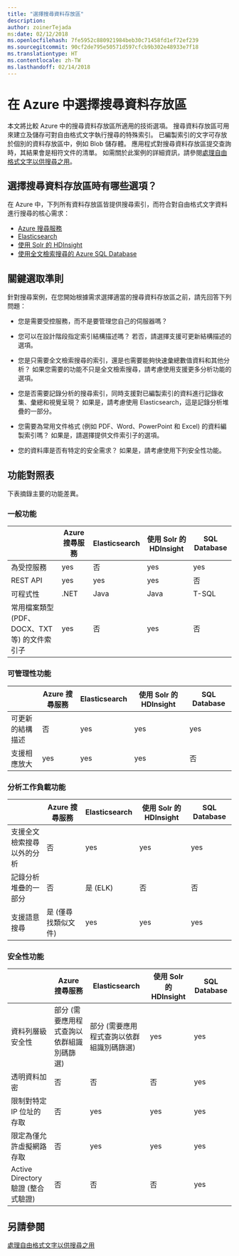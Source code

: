 ```yaml
---
title: "選擇搜尋資料存放區"
description: 
author: zoinerTejada
ms:date: 02/12/2018
ms.openlocfilehash: 7fe5952c880921984beb30c71458fd1ef72ef239
ms.sourcegitcommit: 90cf2de795e50571d597cfcb9b302e48933e7f18
ms.translationtype: HT
ms.contentlocale: zh-TW
ms.lasthandoff: 02/14/2018
---
```

# <a name="choosing-a-search-data-store-in-azure"></a>在 Azure 中選擇搜尋資料存放區

本文將比較 Azure 中的搜尋資料存放區所適用的技術選項。 搜尋資料存放區可用來建立及儲存可對自由格式文字執行搜尋的特殊索引。 已編製索引的文字可存放於個別的資料存放區中，例如 Blob 儲存體。 應用程式對搜尋資料存放區提交查詢時，其結果會是相符文件的清單。 如需關於此案例的詳細資訊，請參閱[處理自由格式文字以供搜尋之用](../scenarios/search.md)。 

## <a name="what-are-your-options-when-choosing-a-search-data-store"></a>選擇搜尋資料存放區時有哪些選項？
在 Azure 中，下列所有資料存放區皆提供搜尋索引，而符合對自由格式文字資料進行搜尋的核心需求：
- [Azure 搜尋服務](/azure/search/search-what-is-azure-search)
- [Elasticsearch](https://azuremarketplace.microsoft.com/marketplace/apps/elastic.elasticsearch?tab=Overview)
- [使用 Solr 的 HDInsight](/azure/hdinsight/hdinsight-hadoop-solr-install-linux)
- [使用全文檢索搜尋的 Azure SQL Database](/sql/relational-databases/search/full-text-search)


## <a name="key-selection-criteria"></a>關鍵選取準則

針對搜尋案例，在您開始根據需求選擇適當的搜尋資料存放區之前，請先回答下列問題：

- 您是需要受控服務，而不是要管理您自己的伺服器嗎？

- 您可以在設計階段指定索引結構描述嗎？ 若否，請選擇支援可更新結構描述的選項。

- 您是只需要全文檢索搜尋的索引，還是也需要能夠快速彙總數值資料和其他分析？ 如果您需要的功能不只是全文檢索搜尋，請考慮使用支援更多分析功能的選項。

- 您是否需要記錄分析的搜尋索引，同時支援對已編製索引的資料進行記錄收集、彙總和視覺呈現？ 如果是，請考慮使用 Elasticsearch，這是記錄分析堆疊的一部分。

- 您需要為常用文件格式 (例如 PDF、Word、PowerPoint 和 Excel) 的資料編製索引嗎？ 如果是，請選擇提供文件索引子的選項。

- 您的資料庫是否有特定的安全需求？ 如果是，請考慮使用下列安全性功能。

## <a name="capability-matrix"></a>功能對照表

下表摘錄主要的功能差異。

### <a name="general-capabilities"></a>一般功能
| | Azure 搜尋服務 | Elasticsearch | 使用 Solr 的 HDInsight | SQL Database | 
| --- | --- | --- | --- | --- | 
| 為受控服務 | yes | 否 | yes | yes |  
| REST API | yes | yes | yes | 否 |
| 可程式性 | .NET | Java | Java | T-SQL | 
| 常用檔案類型 (PDF、DOCX、TXT 等) 的文件索引子 | yes | 否 | yes | 否 |

### <a name="manageability-capabilities"></a>可管理性功能
| | Azure 搜尋服務 | Elasticsearch | 使用 Solr 的 HDInsight | SQL Database | 
| --- | --- | --- | --- | --- |
| 可更新的結構描述 | 否 | yes | yes | yes |
| 支援相應放大  | yes | yes | yes | 否 |

### <a name="analytic-workload-capabilities"></a>分析工作負載功能
| | Azure 搜尋服務 | Elasticsearch | 使用 Solr 的 HDInsight | SQL Database | 
| --- | --- | --- | --- | --- | 
| 支援全文檢索搜尋以外的分析 | 否 | yes | yes | yes |
| 記錄分析堆疊的一部分 | 否 | 是 (ELK) |  否 | 否 |
| 支援語意搜尋 | 是 (僅尋找類似文件) | yes | yes | yes | 

### <a name="security-capabilities"></a>安全性功能
| | Azure 搜尋服務 | Elasticsearch | 使用 Solr 的 HDInsight | SQL Database | 
| --- | --- | --- | --- | --- | 
| 資料列層級安全性 | 部分 (需要應用程式查詢以依群組識別碼篩選) | 部分 (需要應用程式查詢以依群組識別碼篩選) | yes | yes | 
| 透明資料加密 | 否 | 否 | 否 | yes |  
| 限制對特定 IP 位址的存取 | 否 | yes | yes | yes |   
| 限定為僅允許虛擬網路存取 | 否 | yes | yes | yes |  
| Active Directory 驗證 (整合式驗證) | 否 | 否 | 否 | yes | 

## <a name="see-also"></a>另請參閱

[處理自由格式文字以供搜尋之用](../scenarios/search.md)